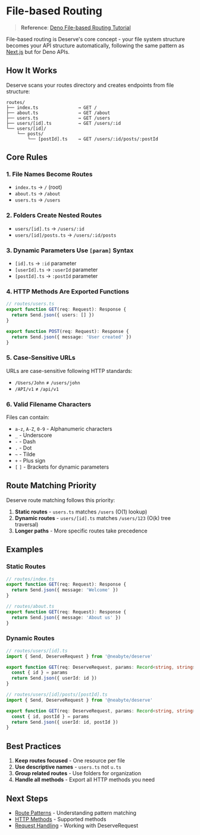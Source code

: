 # File-based Routing

> **Reference**: [Deno File-based Routing Tutorial](https://docs.deno.com/examples/file_based_routing_tutorial/)

File-based routing is Deserve's core concept - your file system structure becomes your API structure automatically, following the same pattern as [Next.js](https://nextjs.org/) but for Deno APIs.

## How It Works

Deserve scans your routes directory and creates endpoints from file structure:

```
routes/
├── index.ts               → GET /
├── about.ts               → GET /about
├── users.ts               → GET /users
├── users/[id].ts          → GET /users/:id
└── users/[id]/
    └── posts/
        └── [postId].ts    → GET /users/:id/posts/:postId
```

## Core Rules

### 1. File Names Become Routes
- `index.ts` → `/` (root)
- `about.ts` → `/about`
- `users.ts` → `/users`

### 2. Folders Create Nested Routes
- `users/[id].ts` → `/users/:id`
- `users/[id]/posts.ts` → `/users/:id/posts`

### 3. Dynamic Parameters Use `[param]` Syntax
- `[id].ts` → `:id` parameter
- `[userId].ts` → `:userId` parameter
- `[postId].ts` → `:postId` parameter

### 4. HTTP Methods Are Exported Functions
```typescript
// routes/users.ts
export function GET(req: Request): Response {
  return Send.json({ users: [] })
}

export function POST(req: Request): Response {
  return Send.json({ message: 'User created' })
}
```

### 5. Case-Sensitive URLs
URLs are case-sensitive following HTTP standards:
- `/Users/John` ≠ `/users/john`
- `/API/v1` ≠ `/api/v1`

### 6. Valid Filename Characters
Files can contain:
- `a-z`, `A-Z`, `0-9` - Alphanumeric characters
- `_` - Underscore
- `-` - Dash
- `.` - Dot
- `~` - Tilde
- `+` - Plus sign
- `[` `]` - Brackets for dynamic parameters

## Route Matching Priority

Deserve route matching follows this priority:

1. **Static routes** - `users.ts` matches `/users` (O(1) lookup)
2. **Dynamic routes** - `users/[id].ts` matches `/users/123` (O(k) tree traversal)
3. **Longer paths** - More specific routes take precedence

## Examples

### Static Routes
```typescript
// routes/index.ts
export function GET(req: Request): Response {
  return Send.json({ message: 'Welcome' })
}

// routes/about.ts
export function GET(req: Request): Response {
  return Send.json({ message: 'About us' })
}
```

### Dynamic Routes
```typescript
// routes/users/[id].ts
import { Send, DeserveRequest } from '@neabyte/deserve'

export function GET(req: DeserveRequest, params: Record<string, string>) {
  const { id } = params
  return Send.json({ userId: id })
}

// routes/users/[id]/posts/[postId].ts
import { Send, DeserveRequest } from '@neabyte/deserve'

export function GET(req: DeserveRequest, params: Record<string, string>) {
  const { id, postId } = params
  return Send.json({ userId: id, postId })
}
```

## Best Practices

1. **Keep routes focused** - One resource per file
2. **Use descriptive names** - `users.ts` not `u.ts`
3. **Group related routes** - Use folders for organization
4. **Handle all methods** - Export all HTTP methods you need

## Next Steps

- [Route Patterns](/core-concepts/route-patterns) - Understanding pattern matching
- [HTTP Methods](/core-concepts/http-methods) - Supported methods
- [Request Handling](/core-concepts/request-handling) - Working with DeserveRequest
